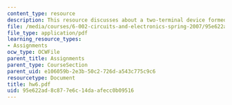 ```yaml
---
content_type: resource
description: This resource discusses about a two-terminal device formed by a MOSFET.
file: /media/courses/6-002-circuits-and-electronics-spring-2007/95e622ad8c877e6c14daafecc0b09516_hw6.pdf
file_type: application/pdf
learning_resource_types:
- Assignments
ocw_type: OCWFile
parent_title: Assignments
parent_type: CourseSection
parent_uid: e106059b-2e3b-50c2-726d-a543c775c9c6
resourcetype: Document
title: hw6.pdf
uid: 95e622ad-8c87-7e6c-14da-afecc0b09516
---
```

